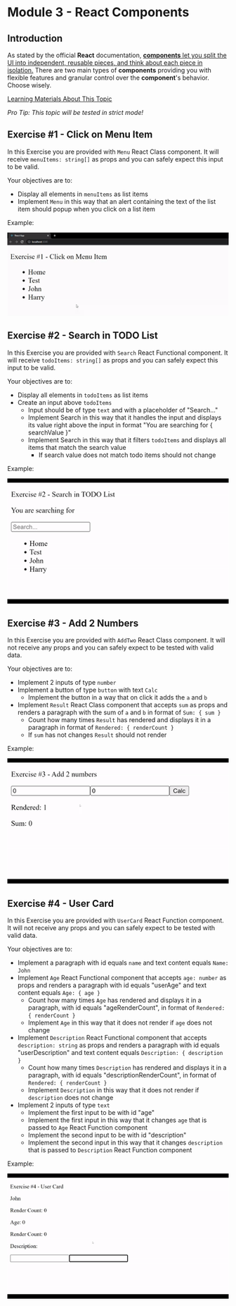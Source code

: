 # Module 3 - React Components

## Introduction

As stated by the official **React** documentation, [**components** let you split the UI into independent, reusable pieces, and think about each piece in isolation.](https://reactjs.org/docs/components-and-props.html) There are two main types of **components** providing you with flexible features and granular control over the **component**'s behavior. Choose wisely.

[Learning Materials About This Topic](https://www.notion.so/mkit/React-Components-e89ca4fa11d74aac8f8f761876aa1b26)

_Pro Tip: This topic will be tested in strict mode!_

## Exercise #1 - Click on Menu Item

In this Exercise you are provided with `Menu` React Class component. It will receive `menuItems: string[]` as props and you can safely expect this input to be valid.

Your objectives are to:

- Display all elements in `menuItems` as list items
- Implement `Menu` in this way that an alert containing the text of the list item should popup when you click on a list item

Example:

![Example Click on Menu Item](../../public/gifs/react-components/exercise-1.gif)

## Exercise #2 - Search in TODO List

In this Exercise you are provided with `Search` React Functional component. It will receive `todoItems: string[]` as props and you can safely expect this input to be valid.

Your objectives are to:

- Display all elements in `todoItems` as list items
- Create an input above `todoItems`
  - Input should be of type `text` and with a placeholder of "Search..."
  - Implement Search in this way that it handles the input and displays its value right above the input in format "You are searching for { searchValue }"
  - Implement Search in this way that it filters `todoItems` and displays all items that match the search value
    - If search value does not match todo items should not change

Example:

![Example Click on Menu Item](../../public/gifs/react-components/exercise-2.gif)

## Exercise #3 - Add 2 Numbers

In this Exercise you are provided with `AddTwo` React Class component. It will not receive any props and you can safely expect to be tested with valid data.

Your objectives are to:

- Implement 2 inputs of type `number`
- Implement a button of type `button` with text `Calc`
  - Implement the button in a way that on click it adds the `a` and `b`
- Implement `Result` React Class component that accepts `sum` as props and renders a paragraph with the sum of `a` and `b` in format of `Sum: { sum }`
  - Count how many times `Result` has rendered and displays it in a paragraph in format of `Rendered: { renderCount }`
  - If `sum` has not changes `Result` should not render

Example:

![Example Add 2 Numbers](../../public/gifs/react-components/exercise-3.gif)

## Exercise #4 - User Card

In this Exercise you are provided with `UserCard` React Function component. It will not receive any props and you can safely expect to be tested with valid data.

Your objectives are to:

- Implement a paragraph with id equals `name` and text content equals `Name: John`
- Implement `Age` React Functional component that accepts `age: number` as props and renders a paragraph with id equals "userAge" and text content equals `Age: { age }`
  - Count how many times `Age` has rendered and displays it in a paragraph, with id equals "ageRenderCount", in format of `Rendered: { renderCount }`
  - Implement `Age` in this way that it does not render if `age` does not change
- Implement `Description` React Functional component that accepts `description: string` as props and renders a paragraph with id equals "userDescription" and text content equals `Description: { description }`
  - Count how many times `Description` has rendered and displays it in a paragraph, with id equals "descriptionRenderCount", in format of `Rendered: { renderCount }`
  - Implement `Description` in this way that it does not render if `description` does not change
- Implement 2 inputs of type `text`
  - Implement the first input to be with id "age"
  - Implement the first input in this way that it changes `age` that is passed to `Age` React Function component
  - Implement the second input to be with id "description"
  - Implement the second input in this way that it changes `description` that is passed to `Description` React Function component

Example:

![Example Click on Menu Item](../../public/gifs/react-components/exercise-4.gif)
